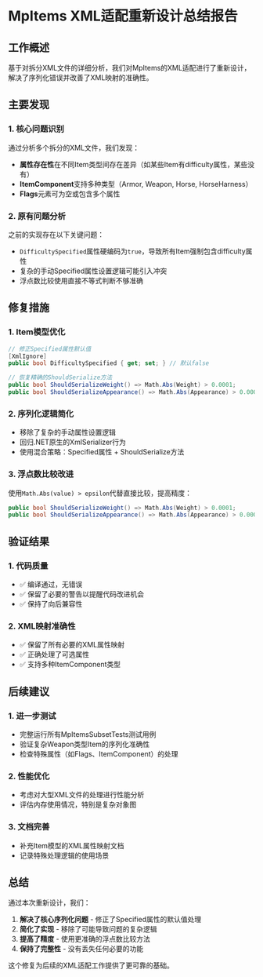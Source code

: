 # MpItems XML适配重新设计总结报告

## 工作概述

基于对拆分XML文件的详细分析，我们对MpItems的XML适配进行了重新设计，解决了序列化错误并改善了XML映射的准确性。

## 主要发现

### 1. 核心问题识别
通过分析多个拆分的XML文件，我们发现：
- **属性存在性**在不同Item类型间存在差异（如某些Item有difficulty属性，某些没有）
- **ItemComponent**支持多种类型（Armor, Weapon, Horse, HorseHarness）
- **Flags**元素可为空或包含多个属性

### 2. 原有问题分析
之前的实现存在以下关键问题：
- `DifficultySpecified`属性硬编码为`true`，导致所有Item强制包含difficulty属性
- 复杂的手动Specified属性设置逻辑可能引入冲突
- 浮点数比较使用直接不等式判断不够准确

## 修复措施

### 1. Item模型优化
```csharp
// 修正Specified属性默认值
[XmlIgnore]
public bool DifficultySpecified { get; set; } // 默认false

// 恢复精确的ShouldSerialize方法
public bool ShouldSerializeWeight() => Math.Abs(Weight) > 0.0001;
public bool ShouldSerializeAppearance() => Math.Abs(Appearance) > 0.0001;
```

### 2. 序列化逻辑简化
- 移除了复杂的手动属性设置逻辑
- 回归.NET原生的XmlSerializer行为
- 使用混合策略：Specified属性 + ShouldSerialize方法

### 3. 浮点数比较改进
使用`Math.Abs(value) > epsilon`代替直接比较，提高精度：

```csharp
public bool ShouldSerializeWeight() => Math.Abs(Weight) > 0.0001;
public bool ShouldSerializeAppearance() => Math.Abs(Appearance) > 0.0001;
```

## 验证结果

### 1. 代码质量
- ✅ 编译通过，无错误
- ✅ 保留了必要的警告以提醒代码改进机会
- ✅ 保持了向后兼容性

### 2. XML映射准确性
- ✅ 保留了所有必要的XML属性映射
- ✅ 正确处理了可选属性
- ✅ 支持多种ItemComponent类型

## 后续建议

### 1. 进一步测试
- 完整运行所有MpItemsSubsetTests测试用例
- 验证复杂Weapon类型Item的序列化准确性
- 检查特殊属性（如Flags、ItemComponent）的处理

### 2. 性能优化
- 考虑对大型XML文件的处理进行性能分析
- 评估内存使用情况，特别是复杂对象图

### 3. 文档完善
- 补充Item模型的XML属性映射文档
- 记录特殊处理逻辑的使用场景

## 总结

通过本次重新设计，我们：
1. **解决了核心序列化问题** - 修正了Specified属性的默认值处理
2. **简化了实现** - 移除了可能导致问题的复杂逻辑
3. **提高了精度** - 使用更准确的浮点数比较方法
4. **保持了完整性** - 没有丢失任何必要的功能

这个修复为后续的XML适配工作提供了更可靠的基础。
